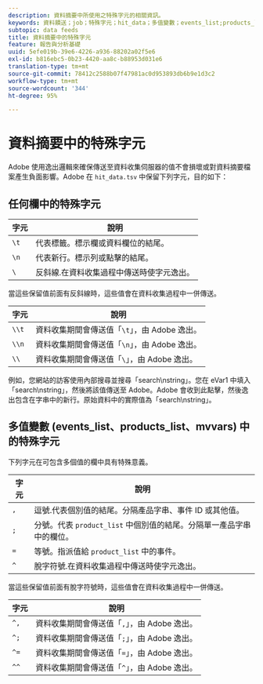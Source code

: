 ```yaml
---
description: 資料摘要中所使用之特殊字元的相關資訊。
keywords: 資料饋送；job；特殊字元；hit_data；多值變數；events_list;products_list;mvvars
subtopic: data feeds
title: 資料摘要中的特殊字元
feature: 報告與分析基礎
uuid: 5efe019b-39e6-4226-a936-88202a02f5e6
exl-id: b816ebc5-0b23-4420-aa8c-b88953d031e6
translation-type: tm+mt
source-git-commit: 78412c2588b07f47981ac0d953893db6b9e1d3c2
workflow-type: tm+mt
source-wordcount: '344'
ht-degree: 95%

---
```


# 資料摘要中的特殊字元

Adobe 使用逸出邏輯來確保傳送至資料收集伺服器的值不會損壞或對資料摘要檔案產生負面影響。Adobe 在 `hit_data.tsv` 中保留下列字元，目的如下：

## 任何欄中的特殊字元

| 字元 | 說明 |
|--- |--- |
| `\t` | 代表標籤。標示欄或資料欄位的結尾。 |
| `\n` | 代表新行。標示列或點擊的結尾。 |
| `\` | 反斜線.在資料收集過程中傳送時使字元逸出。 |

當這些保留值前面有反斜線時，這些值會在資料收集過程中一併傳送。

| 字元 | 說明 |
|--- |--- |
| `\\t` | 資料收集期間會傳送值「`\t`」，由 Adobe 逸出。 |
| `\\n` | 資料收集期間會傳送值「`\n`」，由 Adobe 逸出。 |
| `\\` | 資料收集期間會傳送值「`\`」，由 Adobe 逸出。 |

例如，您網站的訪客使用內部搜尋並搜尋「search\nstring」。您在 eVar1 中填入「search\nstring」，然後將該值傳送至 Adobe。Adobe 會收到此點擊，然後逸出包含在字串中的新行。原始資料中的實際值為「search\\nstring」。

## 多值變數 (events_list、products_list、mvvars) 中的特殊字元

下列字元在可包含多個值的欄中具有特殊意義。

| 字元 | 說明 |
|--- |--- |
| `,` | 逗號.代表個別值的結尾。分隔產品字串、事件 ID 或其他值。 |
| `;` | 分號。代表 `product_list` 中個別值的結尾。分隔單一產品字串中的欄位。 |
| `=` | 等號。指派值給 `product_list` 中的事件。 |
| `^` | 脫字符號.在資料收集過程中傳送時使字元逸出。 |

當這些保留值前面有脫字符號時，這些值會在資料收集過程中一併傳送。

| 字元 | 說明 |
|--- |--- |
| `^,` | 資料收集期間會傳送值「`,`」，由 Adobe 逸出。 |
| `^;` | 資料收集期間會傳送值「`;`」，由 Adobe 逸出。 |
| `^=` | 資料收集期間會傳送值「`=`」，由 Adobe 逸出。 |
| `^^` | 資料收集期間會傳送值「`^`」，由 Adobe 逸出。 |
